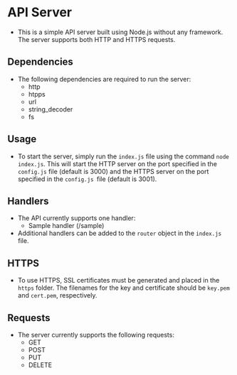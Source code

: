 # API Server

* This is a simple API server built using Node.js without any framework. The server supports both HTTP and HTTPS requests.

## Dependencies
* The following dependencies are required to run the server:
    * http
    * htpps
    * url
    * string_decoder
    * fs

## Usage
* To start the server, simply run the `index.js` file using the command `node index.js`. This will start the HTTP server on the port specified in the `config.js` file (default is 3000) and the HTTPS server on the port specified in the `config.js `file (default is 3001). 

## Handlers
* The API currently supports one handler:
    - Sample handler (/sample)
* Additional handlers can be added to the `router` object in the `index.js` file.

## HTTPS
* To use HTTPS, SSL certificates must be generated and placed in the `https` folder. The filenames for the key and certificate should be `key.pem` and `cert.pem`, respectively.

## Requests
* The server currently supports the following requests:
    - GET
    - POST
    - PUT
    - DELETE